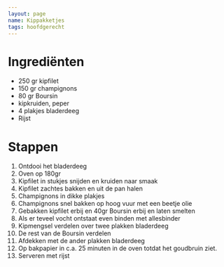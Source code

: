 ```yaml
---
layout: page  
name: Kippakketjes
tags: hoofdgerecht
---
```


# Ingrediënten
- 250 gr kipfilet
- 150 gr champignons
- 80 gr Boursin
- kipkruiden, peper
- 4 plakjes bladerdeeg
- Rijst

# Stappen
1. Ontdooi het bladerdeeg
2. Oven op 180gr
3. Kipfilet in stukjes snijden en kruiden naar smaak
4. Kipfilet zachtes bakken en uit de pan halen
5. Champignons in dikke plakjes
6. Champignons snel bakken op hoog vuur met een beetje olie
7. Gebakken kipfilet erbij en 40gr Boursin erbij en laten smelten
8. Als er teveel vocht ontstaat even binden met allesbinder
9. Kipmengsel verdelen over twee plakken bladerdeeg
10. De rest van de Boursin verdelen
11. Afdekken met de ander plakken bladerdeeg
12. Op bakpapier in c.a. 25 minuten in de oven totdat het goudbruin ziet.
13. Serveren met rijst

